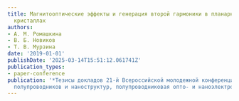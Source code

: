 ```yaml
---
title: Магнитооптические эффекты и генерация второй гармоники в планарных магнитоплазмонных
  кристаллах
authors:
- А. М. Ромашкина
- В. Б. Новиков
- Т. В. Мурзина
date: '2019-01-01'
publishDate: '2025-03-14T15:51:12.061741Z'
publication_types:
- paper-conference
publication: '*Тезисы докладов 21-й Всероссийской молодежной конференции dqФизика
  полупроводников и наноструктур, полупроводниковая опто- и наноэлектроникаdq*'
---
```

